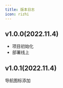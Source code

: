 ```yaml
---
title: 版本日志
icon: rizhi
---
```


## v1.0.0(2022.11.4)

- 项目初始化
- 部署线上

## v1.0.1(2022.11.4)

导航图标添加
